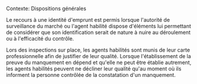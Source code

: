 Contexte: Dispositions générales

Le recours à une identité d'emprunt est permis lorsque l'autorité de surveillance du marché ou l'agent habilité dispose d'éléments lui permettant de considérer que son identification serait de nature à nuire au déroulement ou à l'efficacité du contrôle.

Lors des inspections sur place, les agents habilités sont munis de leur carte professionnelle afin de justifier de leur qualité. Lorsque l'établissement de la preuve du manquement en dépend et qu'elle ne peut être établie autrement, les agents habilités peuvent ne décliner leur qualité qu'au moment où ils informent la personne contrôlée de la constatation d'un manquement.